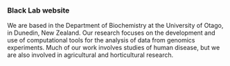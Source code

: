 ### Black Lab website

We are based in the Department of Biochemistry at the University of Otago, in Dunedin, New Zealand. Our research focuses on the development and use of computational tools for the analysis of data from genomics experiments. Much of our work involves studies of human disease, but we are also involved in agricultural and horticultural research.
